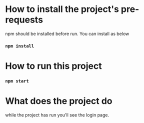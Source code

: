 # How to install the project's pre-requests


npm should be installed before run.
You can install as below 
### `npm install`

# How to run this project 

### `npm start`

# What does the project do

while the project has run you'll see the login page.